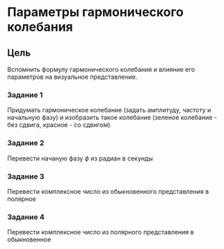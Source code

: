 # Параметры гармонического колебания

## Цель

Вспомнить формулу гармонического колебания и влияние его параметров на визуальное представление.

### Задание 1

Придумать гармоническое колебание (задать амплитуду, частоту и начальную фазу) и изобразить такое колебание (зеленое колебание - без сдвига, красное - со сдвигом)

### Задание 2

Перевести начаную фазу $\phi$ из радиан в секунды

### Задание 3

Перевести комплексное число из обыкновенного представления в полярное


### Задание 4

Перевести комплексное число из полярного представления в обыкновенное